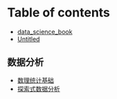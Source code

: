# Table of contents

* [data\_science\_book](README.md)
* [Untitled](untitled.md)

## 数据分析

* [数理统计基础](shu-ju-fen-xi/untitled.md)
* [探索式数据分析](shu-ju-fen-xi/tan-suo-shi-shu-ju-fen-xi.md)

